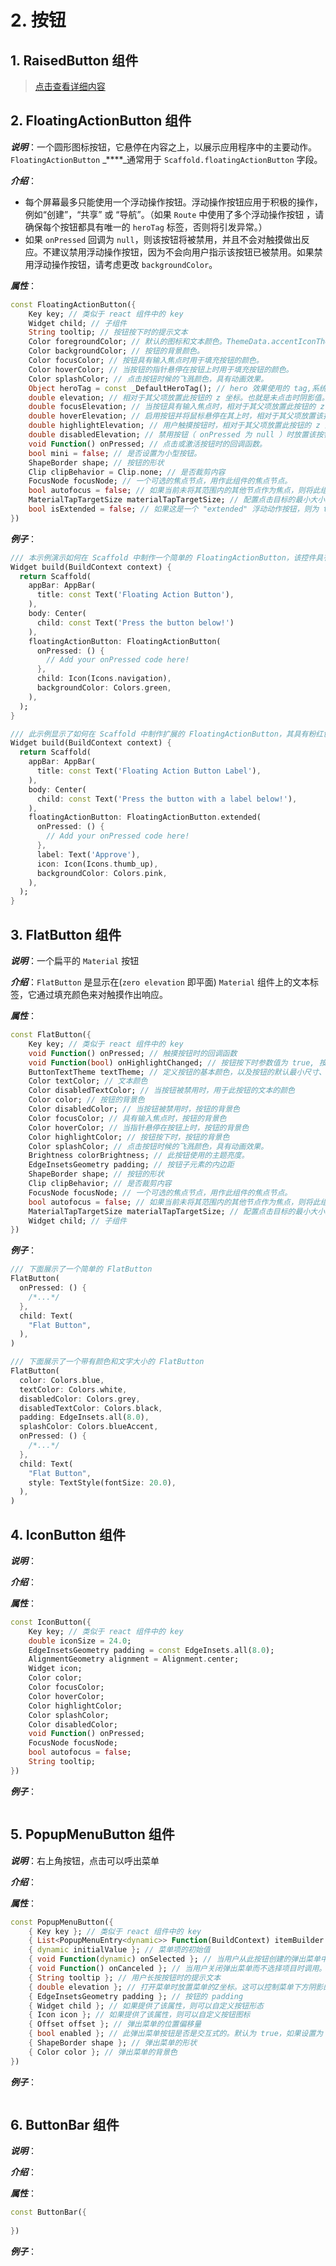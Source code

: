 # 2. 按钮

## 1. RaisedButton 组件

> [点击查看详细内容](../../ji-chu-zu-jian/ji-chu-zu-jian.md#7-raisedbutton-zu-jian)

## 2. FloatingActionButton 组件

_**说明**_：一个圆形图标按钮，它悬停在内容之上，以展示应用程序中的主要动作。`FloatingActionButton` _****_通常用于 `Scaffold.floatingActionButton` 字段。

_**介绍**_：

* 每个屏幕最多只能使用一个浮动操作按钮。浮动操作按钮应用于积极的操作，例如“创建”，“共享” 或 “导航”。（如果 `Route` 中使用了多个浮动操作按钮 ，请确保每个按钮都具有唯一的 `heroTag` 标签，否则将引发异常。）
* 如果 `onPressed` 回调为 `null`，则该按钮将被禁用，并且不会对触摸做出反应。不建议禁用浮动操作按钮，因为不会向用户指示该按钮已被禁用。如果禁用浮动操作按钮，请考虑更改 `backgroundColor`。

_**属性**_：

```dart
const FloatingActionButton({
    Key key; // 类似于 react 组件中的 key
    Widget child; // 子组件
    String tooltip; // 按钮按下时的提示文本
    Color foregroundColor; // 默认的图标和文本颜色。ThemeData.accentIconTheme.color 为当前主题的默认值
    Color backgroundColor; // 按钮的背景颜色。
    Color focusColor; // 按钮具有输入焦点时用于填充按钮的颜色。
    Color hoverColor; // 当按钮的指针悬停在按钮上时用于填充按钮的颜色。
    Color splashColor; // 点击按钮时候的飞溅颜色，具有动画效果。
    Object heroTag = const _DefaultHeroTag(); // hero 效果使用的 tag,系统默认会给所有 FAB 使用同一个 tag, 方便做动画效果
    double elevation; // 相对于其父项放置此按钮的 z 坐标。也就是未点击时阴影值。
    double focusElevation; // 当按钮具有输入焦点时，相对于其父项放置此按钮的 z 坐标。也就是阴影值。
    double hoverElevation; // 启用按钮并将鼠标悬停在其上时，相对于其父项放置该按钮的 z 坐标。也就是阴影值。
    double highlightElevation; // 用户触摸按钮时，相对于其父项放置此按钮的 z 坐标。也就是阴影值。
    double disabledElevation; // 禁用按钮（ onPressed 为 null ）时放置该按钮的 z 坐标。也就是阴影值。
    void Function() onPressed; // 点击或激活按钮时的回调函数。
    bool mini = false; // 是否设置为小型按钮。
    ShapeBorder shape; // 按钮的形状 
    Clip clipBehavior = Clip.none; // 是否裁剪内容
    FocusNode focusNode; // 一个可选的焦点节点，用作此组件的焦点节点。
    bool autofocus = false; // 如果当前未将其范围内的其他节点作为焦点，则将此组件选择为初始焦点时为 True。
    MaterialTapTargetSize materialTapTargetSize; // 配置点击目标的最小大小。默认为 ThemeData.materialTapTargetSize。
    bool isExtended = false; // 如果这是一个 "extended" 浮动动作按钮，则为 true。
})
```

_**例子**_：

```dart
/// 本示例演示如何在 Scaffold 中制作一个简单的 FloatingActionButton，该控件具有粉红色 backgroundColor 和 Thumbs up Icon。
Widget build(BuildContext context) {
  return Scaffold(
    appBar: AppBar(
      title: const Text('Floating Action Button'),
    ),
    body: Center(
      child: const Text('Press the button below!')
    ),
    floatingActionButton: FloatingActionButton(
      onPressed: () {
        // Add your onPressed code here!
      },
      child: Icon(Icons.navigation),
      backgroundColor: Colors.green,
    ),
  );
}

/// 此示例显示了如何在 Scaffold 中制作扩展的 FloatingActionButton，其具有粉红色 backgroundColor，竖起的 Icon 和 Text 标签。
Widget build(BuildContext context) {
  return Scaffold(
    appBar: AppBar(
      title: const Text('Floating Action Button Label'),
    ),
    body: Center(
      child: const Text('Press the button with a label below!'),
    ),
    floatingActionButton: FloatingActionButton.extended(
      onPressed: () {
        // Add your onPressed code here!
      },
      label: Text('Approve'),
      icon: Icon(Icons.thumb_up),
      backgroundColor: Colors.pink,
    ),
  );
}
```

## 3. FlatButton 组件

_**说明**_：一个扁平的 `Material` 按钮

_**介绍**_：`FlatButton` 是显示在(`zero elevation` 即平面) `Material` 组件上的文本标签，它通过填充颜色来对触摸作出响应。

_**属性**_：

```dart
const FlatButton({
    Key key; // 类似于 react 组件中的 key
    void Function() onPressed; // 触摸按钮时的回调函数
    void Function(bool) onHighlightChanged; // 按钮按下时参数值为 true, 按钮抬起时参数值为 false
    ButtonTextTheme textTheme; // 定义按钮的基本颜色，以及按钮的默认最小尺寸、内部填充和形状。默认值 ButtonTheme.of(context).textTheme
    Color textColor; // 文本颜色
    Color disabledTextColor; // 当按钮被禁用时，用于此按钮的文本的颜色
    Color color; // 按钮的背景色
    Color disabledColor; // 当按钮被禁用时，按钮的背景色
    Color focusColor; // 具有输入焦点时，按钮的背景色
    Color hoverColor; // 当指针悬停在按钮上时，按钮的背景色
    Color highlightColor; // 按钮按下时，按钮的背景色
    Color splashColor; // 点击按钮时候的飞溅颜色，具有动画效果。
    Brightness colorBrightness; // 此按钮使用的主题亮度。
    EdgeInsetsGeometry padding; // 按钮子元素的内边距
    ShapeBorder shape; // 按钮的形状
    Clip clipBehavior; // 是否裁剪内容
    FocusNode focusNode; // 一个可选的焦点节点，用作此组件的焦点节点。
    bool autofocus = false; // 如果当前未将其范围内的其他节点作为焦点，则将此组件选择为初始焦点时为 True。
    MaterialTapTargetSize materialTapTargetSize; // 配置点击目标的最小大小。默认为 ThemeData.materialTapTargetSize。
    Widget child; // 子组件
})
```

_**例子**_：

```dart
/// 下面展示了一个简单的 FlatButton
FlatButton(
  onPressed: () {
    /*...*/
  },
  child: Text(
    "Flat Button",
  ),
)

/// 下面展示了一个带有颜色和文字大小的 FlatButton
FlatButton(
  color: Colors.blue,
  textColor: Colors.white,
  disabledColor: Colors.grey,
  disabledTextColor: Colors.black,
  padding: EdgeInsets.all(8.0),
  splashColor: Colors.blueAccent,
  onPressed: () {
    /*...*/
  },
  child: Text(
    "Flat Button",
    style: TextStyle(fontSize: 20.0),
  ),
)
```

## 4. IconButton 组件

_**说明**_：

_**介绍**_：

_**属性**_：

```dart
const IconButton({
    Key key; // 类似于 react 组件中的 key
    double iconSize = 24.0; 
    EdgeInsetsGeometry padding = const EdgeInsets.all(8.0); 
    AlignmentGeometry alignment = Alignment.center; 
    Widget icon; 
    Color color; 
    Color focusColor; 
    Color hoverColor; 
    Color highlightColor; 
    Color splashColor; 
    Color disabledColor; 
    void Function() onPressed; 
    FocusNode focusNode; 
    bool autofocus = false; 
    String tooltip;
})
```

_**例子**_：

```dart

```


## 5. PopupMenuButton 组件

_**说明**_：右上角按钮，点击可以呼出菜单

_**介绍**_：

_**属性**_：

```dart
const PopupMenuButton({
    { Key key }; // 类似于 react 组件中的 key
    { List<PopupMenuEntry<dynamic>> Function(BuildContext) itemBuilder }; // 按下按钮后要显示的菜单子项
    { dynamic initialValue }; // 菜单项的初始值
    { void Function(dynamic) onSelected }; // 当用户从此按钮创建的弹出菜单中选择一个值时调用。
    { void Function() onCanceled }; // 当用户关闭弹出菜单而不选择项目时调用。
    { String tooltip }; // 用户长按按钮时的提示文本
    { double elevation }; // 打开菜单时放置菜单的Z坐标。这可以控制菜单下方阴影的大小。
    { EdgeInsetsGeometry padding }; // 按钮的 padding
    { Widget child }; // 如果提供了该属性，则可以自定义按钮形态
    { Icon icon }; // 如果提供了该属性，则可以自定义按钮图标
    { Offset offset }; // 弹出菜单的位置偏移量
    { bool enabled }; // 此弹出菜单按钮是否是交互式的。默认为 true，如果设置为 false 则为无法弹出状态。
    { ShapeBorder shape }; // 弹出菜单的形状
    { Color color }; // 弹出菜单的背景色
})
```

_**例子**_：

```dart

```

## 6. ButtonBar 组件

_**说明**_：

_**介绍**_：

_**属性**_：

```dart
const ButtonBar({
    
})
```

_**例子**_：

```dart

```
